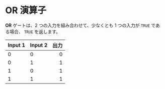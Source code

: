 # OR 演算子

**OR** ゲートは、2 つの入力を組み合わせて、少なくとも 1 つの入力が `TRUE` である場合、 `TRUE` を返します。

| Input 1 | Input 2 | 出力 |
| ------- | ------- | --:|
| 0       | 0       |  0 |
| 0       | 1       |  1 |
| 1       | 0       |  1 |
| 1       | 1       |  1 |